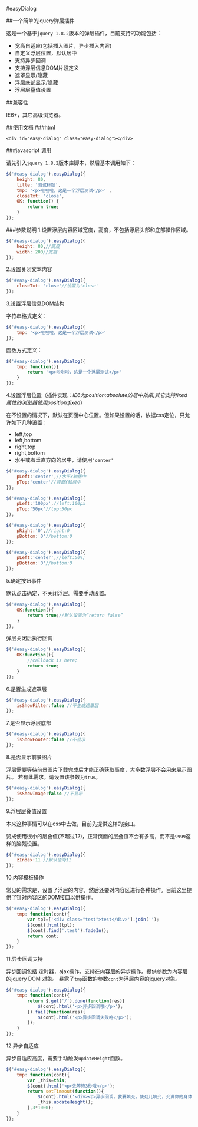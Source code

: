 #easyDialog

##一个简单的jquery弹层插件

这是一个基于`jquery 1.8.2`版本的弹层插件，目前支持的功能包括：

* 宽高自适应(包括插入图片，异步插入内容)
* 自定义浮层位置，默认居中
* 支持异步回调
* 支持浮层信息DOM片段定义
* 遮罩显示/隐藏
* 浮层底部显示/隐藏
* 浮层层叠值设置


##兼容性

IE6+，其它高级浏览器。

##使用文档
###html

```html:
<div id="easy-dialog" class="easy-dialog"></div>
```
###javascript 调用

请先引入`jquery 1.8.2`版本库脚本，然后基本调用如下：

```javascript
$('#easy-dialog').easyDialog({
    height: 80,
    title: '测试标题',
    tmp: '<p>啦啦啦，这是一个浮层测试</p>' , 
    closeTxt: 'close',
    OK: function() {
        return true;
    }
});
```
###参数说明
1.设置浮层内容区域宽度，高度，不包括浮层头部和底部操作区域。

```javascript
$('#easy-dialog').easyDialog({
    height: 80,//高度
    width: 200//宽度
});
```
2.设置关闭文本内容

```javascript
$('#easy-dialog').easyDialog({
    closeTxt: 'close'//设置为'close'
});
```
3.设置浮层信息DOM结构

字符串格式定义：

```javascript
$('#easy-dialog').easyDialog({
    tmp: '<p>啦啦啦，这是一个浮层测试</p>' 
});
```
函数方式定义：

```javascript
$('#easy-dialog').easyDialog({
    tmp: function(){
        return '<p>啦啦啦，这是一个浮层测试</p>' 
    }
});
```

4.设置浮层位置（插件实现：*IE6为position:absolute的居中效果,其它支持fixed属性的浏览器使用position:fixed*）

在不设置的情况下，默认在页面中心位置。但如果设置的话，依据css定位，只允许如下几种设置：

* left,top
* left,bottom
* right,top
* right,bottom
* 水平或者垂直方向的居中，请使用`'center'`

```javascript
$('#easy-dialog').easyDialog({
    pLeft:'center',//水平x轴居中
    pTop:'center'//竖直Y轴居中
});
```
```javascript
$('#easy-dialog').easyDialog({
    pLeft:'100px',//left:100px
    pTop:'50px'//top:50px
});
```
```javascript
$('#easy-dialog').easyDialog({
    pRight:'0',//right:0
    pBottom:'0'//bottom:0
});
```
```javascript
$('#easy-dialog').easyDialog({
    pLeft:'center',//left:50%;
    pBottom:'0'//bottom:0
});
```
5.确定按钮事件

默认点击确定，不关闭浮层。需要手动设置。
```javascript
$('#easy-dialog').easyDialog({
    OK:function(){
        return true;//默认设置为“return false”
    }
});
```
弹层关闭后执行回调

```javascript
$('#easy-dialog').easyDialog({
    OK:function(){
        //callback is here;
        return true;
    }
});
```
6.是否生成遮罩层

```javascript
$('#easy-dialog').easyDialog({
    isShowFilter:false //不生成遮罩层
});
```
7.是否显示浮层底部

```javascript
$('#easy-dialog').easyDialog({
    isShowFooter:false //不显示
});
```
8.是否显示前景图片

浮层需要等待前景图片下载完成后才能正确获取高度，大多数浮层不会用来展示图片。
若有此需求，请设置该参数为`true`。

```javascript
$('#easy-dialog').easyDialog({
    isShowImage:false //不显示
});
```

9.浮层层叠值设置

本来这种事情可以在css中去做，目前先提供这样的接口。

赞成使用很小的层叠值(不超过12)，正常页面的层叠值不会有多高，而不是`9999`这样的脑残设置。

```javascript
$('#easy-dialog').easyDialog({
    zIndex:11 //默认值为11
});
```
10.内容模板操作

常见的需求是，设置了浮层的内容，然后还要对内容区进行各种操作。目前这里提供了针对内容区的DOM接口以供操作。

```javascript
$('#easy-dialog').easyDialog({
    tmp: function(cont){
        var tpl=['<div class="test">test</div>'].join('');
        $(cont).html(tpl);
        $(cont).find('.test').fadeIn();
        return cont;
    }
});
```
11.异步回调支持

异步回调包括 定时器，ajax操作。支持在内容层的异步操作。提供参数为内容层的jquery DOM 对象。
暴露了`tmp`函数的参数`cont`为浮层内容的jquery对象。

```javascript
$('#easy-dialog').easyDialog({
    tmp: function(cont){
        return $.get('/').done(function(res){
            $(cont).html('<p>异步回调哦</p>');
        }).fail(function(res){
            $(cont).html('<p>异步回调失败咯</p>');
        });
    }
});
```
12.异步自适应

异步自适应高度，需要手动触发`updateHeight`函数。

```javascript
$('#easy-dialog').easyDialog({
    tmp: function(cont){
        var _this=this;
        $(cont).html('<p>先等待3秒哦</p>');
        return setTimeout(function(){
            $(cont).html('<div><p>异步回调，我要填充，使劲儿填充，充满你的身体。</p><p>异步回调，我要填充，使劲儿填充，充满你的身体。</p><p>异步回调，我要填充，使劲儿填充，充满你的身体。</p></div>');
            _this.updateHeight();
        },3*1000);
    }
});
```






